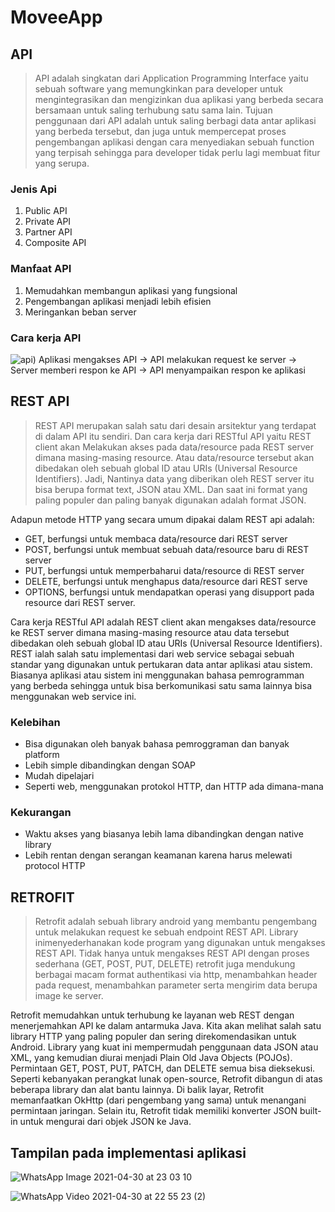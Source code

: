 # MoveeApp
## API
> API adalah singkatan dari Application Programming Interface yaitu sebuah software
yang memungkinkan para developer untuk mengintegrasikan dan mengizinkan dua aplikasi yang
berbeda secara bersamaan untuk saling terhubung satu sama lain.
Tujuan penggunaan dari API adalah untuk saling berbagi data antar aplikasi yang berbeda
tersebut, dan juga untuk mempercepat proses pengembangan aplikasi dengan cara menyediakan
sebuah function yang terpisah sehingga para developer tidak perlu lagi membuat fitur yang
serupa.
### Jenis Api
1.	Public API
2.	Private API
3.	Partner API
4.	Composite API

### Manfaat API
1.	Memudahkan membangun aplikasi yang fungsional
2.	Pengembangan aplikasi menjadi lebih efisien
3.	Meringankan beban server

### Cara kerja API
![api)](https://user-images.githubusercontent.com/60589670/116734117-34b24480-aa17-11eb-9afa-3325b034c82d.png)
Aplikasi mengakses API -> API melakukan request ke server -> Server memberi respon ke API -> API menyampaikan respon ke aplikasi

## REST API

> REST API merupakan salah satu dari desain arsitektur yang terdapat di dalam API itu
sendiri. Dan cara kerja dari RESTful API yaitu REST client akan Melakukan akses pada
data/resource pada REST server dimana masing-masing resource. Atau data/resource tersebut
akan dibedakan oleh sebuah global ID atau URIs (Universal Resource Identifiers).
Jadi, Nantinya data yang diberikan oleh REST server itu bisa berupa format text, JSON atau
XML. Dan saat ini format yang paling populer dan paling banyak digunakan adalah format
JSON.

Adapun metode HTTP yang secara umum dipakai dalam REST api adalah:
* GET, berfungsi untuk membaca data/resource dari REST server
* POST, berfungsi untuk membuat sebuah data/resource baru di REST server
* PUT, berfungsi untuk memperbaharui data/resource di REST server
* DELETE, berfungsi untuk menghapus data/resource dari REST serve
* OPTIONS, berfungsi untuk mendapatkan operasi yang disupport pada resource dari
REST server.

Cara kerja RESTful API adalah REST client akan mengakses data/resource ke REST server dimana masing-masing resource atau data tersebut dibedakan oleh sebuah global ID atau URIs (Universal Resource Identifiers).
REST ialah salah satu implementasi dari web service sebagai sebuah standar yang digunakan untuk pertukaran data antar aplikasi atau sistem.
Biasanya aplikasi atau sistem ini menggunakan bahasa pemrogramman yang berbeda sehingga untuk bisa berkomunikasi satu sama lainnya bisa menggunakan web service ini.

### Kelebihan 
*	Bisa digunakan oleh banyak bahasa pemroggraman dan banyak platform
*	Lebih simple dibandingkan dengan SOAP
*	Mudah dipelajari
*	Seperti web, menggunakan protokol HTTP, dan HTTP ada dimana-mana

### Kekurangan
*	Waktu akses yang biasanya lebih lama dibandingkan dengan native library
*	Lebih rentan dengan serangan keamanan karena harus melewati protocol HTTP

## RETROFIT
> Retrofit adalah sebuah library android yang membantu pengembang untuk melakukan
request ke sebuah endpoint REST API. Library inimenyederhanakan kode program yang digunakan untuk mengakses REST API. Tidak hanya untuk
mengakses REST API dengan proses sederhana (GET, POST, PUT, DELETE) retrofit juga
mendukung berbagai macam format authentikasi via http, menambahkan header pada request,
menambahkan parameter serta mengirim data berupa image ke server.

Retrofit memudahkan untuk terhubung ke layanan web REST dengan menerjemahkan API ke dalam antarmuka Java. 
Kita akan melihat salah satu library HTTP yang paling populer dan sering direkomendasikan untuk Android. 
Library yang kuat ini mempermudah penggunaan data JSON atau XML, yang kemudian diurai menjadi Plain Old Java Objects (POJOs). 
Permintaan GET, POST, PUT, PATCH, dan DELETE semua bisa dieksekusi. Seperti kebanyakan perangkat lunak open-source, 
Retrofit dibangun di atas beberapa library dan alat bantu lainnya. Di balik layar, Retrofit memanfaatkan OkHttp (dari pengembang yang sama) untuk menangani permintaan jaringan. 
Selain itu, Retrofit tidak memiliki konverter JSON built-in untuk mengurai dari objek JSON ke Java.

## Tampilan pada implementasi aplikasi 
![WhatsApp Image 2021-04-30 at 23 03 10](https://user-images.githubusercontent.com/60589670/116734073-25cb9200-aa17-11eb-9fc8-45698940470e.jpeg)

![WhatsApp Video 2021-04-30 at 22 55 23 (2)](https://user-images.githubusercontent.com/60589670/116737838-e94e6500-aa1b-11eb-950a-eea10fd0ddc4.gif)

